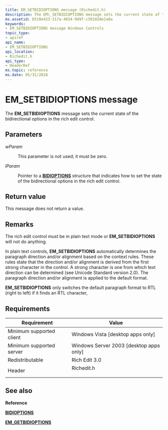 ```yaml
---
title: EM_SETBIDIOPTIONS message (Richedit.h)
description: The EM\_SETBIDIOPTIONS message sets the current state of the bidirectional options in the rich edit control.
ms.assetid: b518e423-317a-4654-9d9f-c501028e2a0a
keywords:
- EM_SETBIDIOPTIONS message Windows Controls
topic_type:
- apiref
api_name:
- EM_SETBIDIOPTIONS
api_location:
- Richedit.h
api_type:
- HeaderDef
ms.topic: reference
ms.date: 05/31/2018
---
```


# EM\_SETBIDIOPTIONS message

The **EM\_SETBIDIOPTIONS** message sets the current state of the bidirectional options in the rich edit control.

## Parameters

<dl> <dt>

*wParam* 
</dt> <dd>

This parameter is not used; it must be zero.

</dd> <dt>

*lParam* 
</dt> <dd>

Pointer to a [**BIDIOPTIONS**](/windows/desktop/api/Richedit/ns-richedit-bidioptions) structure that indicates how to set the state of the bidirectional options in the rich edit control.

</dd> </dl>

## Return value

This message does not return a value.

## Remarks

The rich edit control must be in plain text mode or **EM\_SETBIDIOPTIONS** will not do anything.

In plain text controls, **EM\_SETBIDIOPTIONS** automatically determines the paragraph direction and/or alignment based on the context rules. These rules state that the direction and/or alignment is derived from the first strong character in the control. A strong character is one from which text direction can be determined (see Unicode Standard version 2.0). The paragraph direction and/or alignment is applied to the default format.

**EM\_SETBIDIOPTIONS** only switches the default paragraph format to RTL (right to left) if it finds an RTL character,

## Requirements



| Requirement | Value |
|-------------------------------------|---------------------------------------------------------------------------------------|
| Minimum supported client<br/> | Windows Vista \[desktop apps only\]<br/>                                        |
| Minimum supported server<br/> | Windows Server 2003 \[desktop apps only\]<br/>                                  |
| Redistributable<br/>          | Rich Edit 3.0<br/>                                                              |
| Header<br/>                   | <dl> <dt>Richedit.h</dt> </dl> |



## See also

<dl> <dt>

**Reference**
</dt> <dt>

[**BIDIOPTIONS**](/windows/desktop/api/Richedit/ns-richedit-bidioptions)
</dt> <dt>

[**EM\_GETBIDIOPTIONS**](em-getbidioptions.md)
</dt> </dl>

 

 





